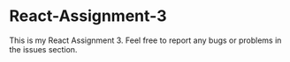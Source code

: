 # React-Assignment-3
This is my React Assignment 3. Feel free to report any bugs or problems in the issues section.
